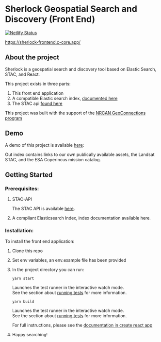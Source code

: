 # Sherlock Geospatial Search and Discovery (Front End)

[![Netlify Status](https://api.netlify.com/api/v1/badges/791fc191-034c-429e-b604-19e1f265d1ac/deploy-status)](https://app.netlify.com/sites/sherlock-frontend/deploys)

https://sherlock-frontend.c-core.app/

## About the project

Sherlock is a geospatial search and discovery tool based on Elastic Search, STAC, and React.

This project exists in three parts:

1. This front end application
2. A compatible Elastic search index, [documented here]()
3. The STAC api [found here](https://github.com/c-core-labs/stac-api)
   
This project was built with the support of the [NRCAN GeoConnections program](https://www.nrcan.gc.ca/nrcan/transparency/reporting-accountability/plans-performance-reports/geoconnections-program-voted/20876)

## Demo

A demo of this project is available [here](https://sherlock-frontend.c-core.app/?CloudFilter=%5B0%2C100%5D): 

Out index contains links to our own publically available assets, the Landsat STAC, and the ESA Coperincus mission catalog.

## Getting Started

### Prerequisites:

1. STAC-API
   
   The STAC API is available [here](https://github.com/c-core-labs/stac-api).

2. A compliant Elasticsearch Index, index documentation available here.

### Installation:

To install the front end application:

1. Clone this repo
2. Set env variables, an env.example file has been provided
3. In the project directory you can run:
   
    `yarn start`

    Launches the test runner in the interactive watch mode.\
    See the section about [running tests](https://facebook.github.io/create-react-app/docs/running-tests) for more information.

    `yarn build`

    Launches the test runner in the interactive watch mode.\
    See the section about [running tests](https://facebook.github.io/create-react-app/docs/running-tests) for more information.

    For full instructions, please see the [documentation in create react app](https://github.com/facebook/create-react-app)

4. Happy searching! 


